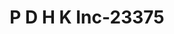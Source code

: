 ---
f_zip-code: 39157
f_state-code: MS
title: P D H K Inc-23375
f_phone: 601-605-2998
f_city-only: Ridgeland
f_address: 750 Avignon Drive Ridgeland
f_location-unique-id: '23375'
slug: p-d-h-k-inc-23375
updated-on: '2024-05-30T13:46:58.046Z'
created-on: '2024-05-30T13:36:59.803Z'
published-on: '2024-05-30T13:54:32.469Z'
f_city-state: cms/city/ridgeland-ms.md
f_company: cms/company/p-d-h-k-inc.md
f_state: cms/state/mississippi.md
layout: '[payday-loan].html'
tags: payday-loan
---